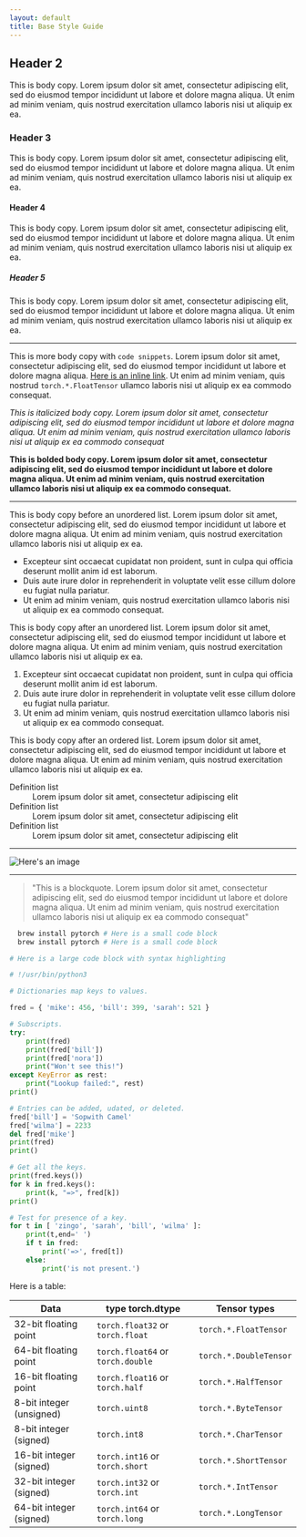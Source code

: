 ```yaml
---
layout: default
title: Base Style Guide
---
```


## Header 2
This is body copy. Lorem ipsum dolor sit amet, consectetur adipiscing elit, sed do eiusmod tempor incididunt ut labore et dolore magna aliqua. Ut enim ad minim veniam, quis nostrud exercitation ullamco laboris nisi ut aliquip ex ea.

### Header 3

This is body copy. Lorem ipsum dolor sit amet, consectetur adipiscing elit, sed do eiusmod tempor incididunt ut labore et dolore magna aliqua. Ut enim ad minim veniam, quis nostrud exercitation ullamco laboris nisi ut aliquip ex ea.

#### Header 4

This is body copy. Lorem ipsum dolor sit amet, consectetur adipiscing elit, sed do eiusmod tempor incididunt ut labore et dolore magna aliqua. Ut enim ad minim veniam, quis nostrud exercitation ullamco laboris nisi ut aliquip ex ea.

##### Header 5

This is body copy. Lorem ipsum dolor sit amet, consectetur adipiscing elit, sed do eiusmod tempor incididunt ut labore et dolore magna aliqua. Ut enim ad minim veniam, quis nostrud exercitation ullamco laboris nisi ut aliquip ex ea.

---

This is more body copy with `code snippets`. Lorem ipsum dolor sit amet, consectetur adipiscing elit, sed do eiusmod tempor incididunt ut labore et dolore magna aliqua. [Here is an inline link](#). Ut enim ad minim veniam, quis nostrud `torch.*.FloatTensor` ullamco laboris nisi ut aliquip ex ea commodo consequat.

_This is italicized body copy. Lorem ipsum dolor sit amet, consectetur adipiscing elit, sed do eiusmod tempor incididunt ut labore et dolore magna aliqua. Ut enim ad minim veniam, quis nostrud exercitation ullamco laboris nisi ut aliquip ex ea commodo consequat_

**This is bolded body copy. Lorem ipsum dolor sit amet, consectetur adipiscing elit, sed do eiusmod tempor incididunt ut labore et dolore magna aliqua. Ut enim ad minim veniam, quis nostrud exercitation ullamco laboris nisi ut aliquip ex ea commodo consequat.**

---

This is body copy before an unordered list. Lorem ipsum dolor sit amet, consectetur adipiscing elit, sed do eiusmod tempor incididunt ut labore et dolore magna aliqua. Ut enim ad minim veniam, quis nostrud exercitation ullamco laboris nisi ut aliquip ex ea.

- Excepteur sint occaecat cupidatat non proident, sunt in culpa qui officia deserunt mollit anim id est laborum.
- Duis aute irure dolor in reprehenderit in voluptate velit esse cillum dolore eu fugiat nulla pariatur.
- Ut enim ad minim veniam, quis nostrud exercitation ullamco laboris nisi ut aliquip ex ea commodo consequat.

This is body copy after an unordered list. Lorem ipsum dolor sit amet, consectetur adipiscing elit, sed do eiusmod tempor incididunt ut labore et dolore magna aliqua. Ut enim ad minim veniam, quis nostrud exercitation ullamco laboris nisi ut aliquip ex ea.

1. Excepteur sint occaecat cupidatat non proident, sunt in culpa qui officia deserunt mollit anim id est laborum.
2. Duis aute irure dolor in reprehenderit in voluptate velit esse cillum dolore eu fugiat nulla pariatur.
3. Ut enim ad minim veniam, quis nostrud exercitation ullamco laboris nisi ut aliquip ex ea commodo consequat.

This is body copy after an ordered list. Lorem ipsum dolor sit amet, consectetur adipiscing elit, sed do eiusmod tempor incididunt ut labore et dolore magna aliqua. Ut enim ad minim veniam, quis nostrud exercitation ullamco laboris nisi ut aliquip ex ea.

<dl>
  <dt>Definition list</dt>
  <dd>Lorem ipsum dolor sit amet, consectetur adipiscing elit</dd>

  <dt>Definition list</dt>
  <dd>Lorem ipsum dolor sit amet, consectetur adipiscing elit</dd>

  <dt>Definition list</dt>
  <dd>Lorem ipsum dolor sit amet, consectetur adipiscing elit</dd>
</dl>

---

![Here's an image](http://via.placeholder.com/1000x200/e44c2c/ffffff "Sample image")

---

> "This is a blockquote. Lorem ipsum dolor sit amet, consectetur adipiscing elit, sed do eiusmod tempor incididunt ut labore et dolore magna aliqua. Ut enim ad minim veniam, quis nostrud exercitation ullamco laboris nisi ut aliquip ex ea commodo consequat"

```sh
  brew install pytorch # Here is a small code block
  brew install pytorch # Here is a small code block
```

```python
# Here is a large code block with syntax highlighting

# !/usr/bin/python3

# Dictionaries map keys to values.

fred = { 'mike': 456, 'bill': 399, 'sarah': 521 }

# Subscripts.
try:
    print(fred)
    print(fred['bill'])
    print(fred['nora'])
    print("Won't see this!")
except KeyError as rest:
    print("Lookup failed:", rest)
print()

# Entries can be added, udated, or deleted.
fred['bill'] = 'Sopwith Camel'
fred['wilma'] = 2233
del fred['mike']
print(fred)
print()

# Get all the keys.
print(fred.keys())
for k in fred.keys():
    print(k, "=>", fred[k])
print()

# Test for presence of a key.
for t in [ 'zingo', 'sarah', 'bill', 'wilma' ]:
    print(t,end=' ')
    if t in fred:
        print('=>', fred[t])
    else:
        print('is not present.')
```

Here is a table:

| Data | type torch.dtype | Tensor types |
|------|------------------|--------------|
| 32-bit floating point | `torch.float32` or `torch.float` | `torch.*.FloatTensor`
| 64-bit floating point | `torch.float64` or `torch.double` | `torch.*.DoubleTensor`
| 16-bit floating point | `torch.float16` or `torch.half` | `torch.*.HalfTensor`
| 8-bit integer (unsigned) |  `torch.uint8` | `torch.*.ByteTensor`
| 8-bit integer (signed) | `torch.int8` | `torch.*.CharTensor`
| 16-bit integer (signed) | `torch.int16` or `torch.short` | `torch.*.ShortTensor`
| 32-bit integer (signed) | `torch.int32` or `torch.int` | `torch.*.IntTensor`
| 64-bit integer (signed) | `torch.int64` or `torch.long` | `torch.*.LongTensor`

